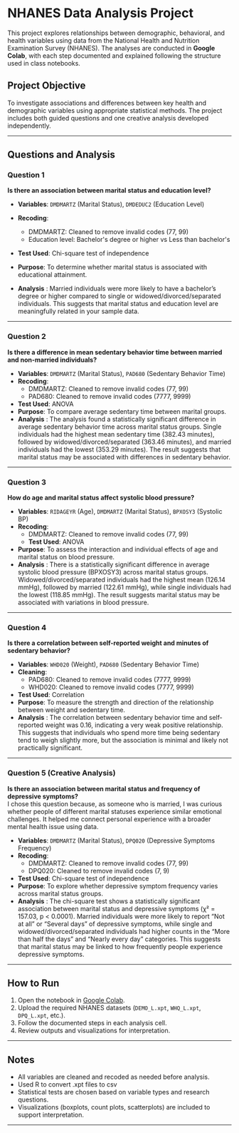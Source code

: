 # NHANES Data Analysis Project

This project explores relationships between demographic, behavioral, and health variables using data from the National Health and Nutrition Examination Survey (NHANES). The analyses are conducted in **Google Colab**, with each step documented and explained following the structure used in class notebooks.

## Project Objective

To investigate associations and differences between key health and demographic variables using appropriate statistical methods. The project includes both guided questions and one creative analysis developed independently.

---

## Questions and Analysis

### **Question 1** 
**Is there an association between marital status and education level?**  
- **Variables**: `DMDMARTZ` (Marital Status), `DMDEDUC2` (Education Level)  
- **Recoding**:
  - DMDMARTZ: Cleaned to remove invalid codes (77, 99)
  - Education level: Bachelor's degree or higher vs Less than bachelor's
- **Test Used**: Chi-square test of independence  
- **Purpose**: To determine whether marital status is associated with educational attainment.

- **Analysis** : Married individuals were more likely to have a bachelor’s degree or higher compared to single or widowed/divorced/separated individuals. This suggests that marital status and education level are meaningfully related in your sample data.

---

### **Question 2**  
**Is there a difference in mean sedentary behavior time between married and non-married individuals?**  
- **Variables**: `DMDMARTZ` (Marital Status), `PAD680` (Sedentary Behavior Time)  
- **Recoding**:
  - DMDMARTZ: Cleaned to remove invalid codes (77, 99)
  - PAD680: Cleaned to remove invalid codes (7777, 9999)
- **Test Used**: ANOVA
- **Purpose**: To compare average sedentary time between marital groups.
- **Analysis** : The analysis found a statistically significant difference in average sedentary behavior time across marital status groups. Single individuals had the highest mean sedentary time (382.43 minutes), followed by widowed/divorced/separated (363.46 minutes), and married individuals had the lowest (353.29 minutes). The result suggests that marital status may be associated with differences in sedentary behavior.

---

### **Question 3**  
**How do age and marital status affect systolic blood pressure?**  
- **Variables**: `RIDAGEYR` (Age), `DMDMARTZ` (Marital Status), `BPXOSY3` (Systolic BP)  
- **Recoding**:
  - DMDMARTZ: Cleaned to remove invalid codes (77, 99)
  - **Test Used**: ANOVA  
- **Purpose**: To assess the interaction and individual effects of age and marital status on blood pressure.
- **Analysis** : There is a statistically significant difference in average systolic blood pressure (BPXOSY3) across marital status groups. Widowed/divorced/separated individuals had the highest mean (126.14 mmHg), followed by married (122.61 mmHg), while single individuals had the lowest (118.85 mmHg). The result suggests marital status may be associated with variations in blood pressure.

---

### **Question 4**  
**Is there a correlation between self-reported weight and minutes of sedentary behavior?**  
- **Variables**: `WHD020` (Weight), `PAD680` (Sedentary Behavior Time)  
- **Cleaning**:
  - PAD680: Cleaned to remove invalid codes (7777, 9999)
  - WHD020: Cleaned to remove invalid codes (7777, 9999)
- **Test Used**: Correlation  
- **Purpose**: To measure the strength and direction of the relationship between weight and sedentary time.
- **Analysis** : The correlation between sedentary behavior time and self-reported weight was 0.16, indicating a very weak positive relationship. This suggests that individuals who spend more time being sedentary tend to weigh slightly more, but the association is minimal and likely not practically significant.


---

### **Question 5 (Creative Analysis)**  
**Is there an association between marital status and frequency of depressive symptoms?**  
I chose this question because, as someone who is married, I was curious whether people of different marital statuses experience similar emotional challenges. It helped me connect personal experience with a broader mental health issue using data.

- **Variables**: `DMDMARTZ` (Marital Status), `DPQ020` (Depressive Symptoms Frequency)  
- **Recoding**:
  - DMDMARTZ: Cleaned to remove invalid codes (77, 99)
  - DPQ020: Cleaned to remove invalid codes (7, 9)
- **Test Used**: Chi-square test of independence  
- **Purpose**: To explore whether depressive symptom frequency varies across marital status groups.
- **Analysis** : The chi-square test shows a statistically significant association between marital status and depressive symptoms (χ² = 157.03, p < 0.0001). Married individuals were more likely to report “Not at all” or “Several days” of depressive symptoms, while single and widowed/divorced/separated individuals had higher counts in the “More than half the days” and “Nearly every day” categories. This suggests that marital status may be linked to how frequently people experience depressive symptoms.

---

## How to Run

1. Open the notebook in [Google Colab](https://colab.research.google.com).
2. Upload the required NHANES datasets (`DEMO_L.xpt`, `WHQ_L.xpt`, `DPQ_L.xpt`, etc.).
3. Follow the documented steps in each analysis cell.
4. Review outputs and visualizations for interpretation.

---

## Notes

- All variables are cleaned and recoded as needed before analysis.
- Used R to convert .xpt files to csv
- Statistical tests are chosen based on variable types and research questions.
- Visualizations (boxplots, count plots, scatterplots) are included to support interpretation.

---